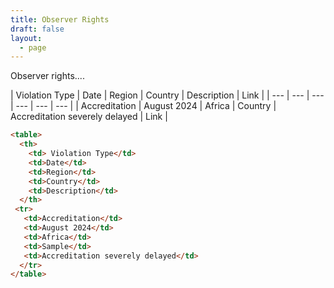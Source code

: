 ```yaml
---
title: Observer Rights
draft: false
layout:
  - page
---
```


Observer rights....

\| Violation Type | Date | Region | Country | Description | Link |
\| --- | --- | --- | --- | --- | --- |
\| Accreditation | August 2024 | Africa | Country | Accreditation severely delayed | Link |

```html
<table>
  <th>
    <td> Violation Type</td>
    <td>Date</td>
    <td>Region</td>
    <td>Country</td>
    <td>Description</td>
  </th>
 <tr>
   <td>Accreditation</td>
   <td>August 2024</td>
   <td>Africa</td>
   <td>Sample</td>
   <td>Accreditation severely delayed</td>
  </tr>
</table>

```
